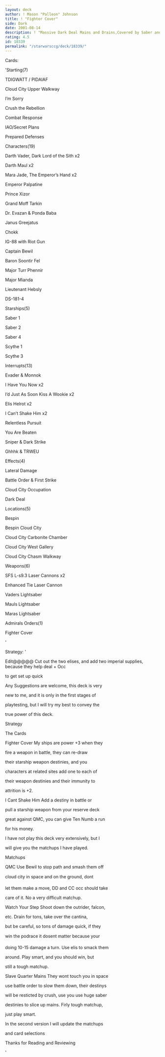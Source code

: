 ```yaml
---
layout: deck
author: ! Mason "Palleon" Johnson
title: ! "Fighter Cover"
side: Dark
date: 2001-08-14
description: ! "Massive Dark Deal Mains and Drains,Covered by Saber and Scythe Squadron."
rating: 4.5
id: 18339
permalink: "/starwarsccg/deck/18339/"
---
```

Cards: 

'Starting(7)

TDIGWATT / PIDAIAF

Cloud City Upper Walkway 

I’m Sorry

Crush the Rebellion

Combat Response

IAO/Secret Plans

Prepared Defenses


Characters(19)

Darth Vader, Dark Lord of the Sith x2

Darth Maul x2

Mara Jade, The Emperor’s Hand x2

Emperor Palpatine

Prince Xizor

Grand Moff Tarkin

Dr. Evazan & Ponda Baba

Janus Greejatus

Chokk

IG-88 with Riot Gun

Captain Bewil

Baron Soontir Fel

Major Turr Phennir

Major Mianda

Lieutenant Hebsly

DS-181-4


Starships(5)

Saber 1

Saber 2

Saber 4

Scythe 1

Scythe 3


Interrupts(13)

Evader & Monnok

I Have You Now x2

I’d Just As Soon Kiss A Wookie x2

Elis Helrot x2

I Can’t Shake Him x2

Relentless Pursuit

You Are Beaten

Sniper & Dark Strike

Ghhhk & TRWEU


Effects(4)

Lateral Damage

Battle Order & First Strike

Cloud City Occupation

Dark Deal


Locations(5)

Bespin

Bespin Cloud City

Cloud City Carbonite Chamber

Cloud City West Gallery

Cloud City Chasm Walkway


Weapons(6)

SFS L-s9.3 Laser Cannons x2

Enhanced Tie Laser Cannon

Vaders Lightsaber

Mauls Lightsaber

Maras Lightsaber


Admirals Orders(1)

Fighter Cover






'

Strategy: '

Edit@@@@@ Cut out the two elises, and add two imperial supplies, because they help deal + Occ

to get set up quick


Any Suggestions are welcome, this deck is very 

new to me, and it is only in the first stages of 

playtesting, but I will try my best to convey the

true power of this deck.


Strategy


The Cards 


Fighter Cover My ships are power +3 when they 

fire a weapon in battle, they can re-draw 

their starship weapon destinies, and you 

characters at related sites add one to each of

their weapon destinies and their immunity to 

attrition is +2.


I Cant Shake Him Add a destiny in battle or 

pull a starship weapon from your reserve deck

great against QMC, you can give Ten Numb a run 

for his money.


I have not play this deck very extensively, but I

will give you the matchups I have played.


Matchups


QMC Use Bewil to stop path and smash them off 

cloud city in space and on the ground, dont

let them make a move, DD and CC occ should take

care of it. No a very difficult matchup.


Watch Your Step Shoot down the outrider, falcon,

etc. Drain for tons, take over the cantina,

but be careful, so tons of damage quick, if they

win the podrace it dosent matter because your

doing 10-15 damage a turn. Use elis to smack them 

around. Play smart, and you should win, but

still a tough matchup. 


Slave Quarter Mains They wont touch you in space

use battle order to slow them down, their destinys

will be resticted by crush, use you use huge saber

destinies to slice up mains. Firly tough matchup,

just play smart.


In the second version I will update the matchups

and card selections


Thanks for Reading and Reviewing

'
